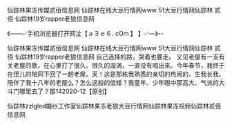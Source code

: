 仙踪林果冻传媒贰佰信息网
仙踪林在线大豆行情网www
51大豆行情网仙踪林 贰佰
仙踪林19岁rapper老狼信息网


《——✅手机浏览器打开网沚【ａ３ｅ６. cOm 】 】✅—》--

仙踪林果冻传媒贰佰信息网
仙踪林在线大豆行情网www
51大豆行情网仙踪林 贰佰
仙踪林19岁rapper老狼信息网
	自己选择的路，哭着也要走。
又见老屋有一支有关老屋的歌，在心里打了很久、很久的漩涡，一直没有唱出来。今年春节，我终于在侄儿的陪同下回了一趟老屋。天！这是那栋我熟悉的亲切的热闹的、生我长我、陪伴了我十八年的老屋么？怎么这般的低矮？我童年、少年眼中那高大、气派的大斗门哪里去了？那142020-12【原创】





仙踪林zzlgled婚纱工作室仙踪林果冻老狼大豆行情网仙踪林果冻视频仙踪林贰佰信息网
